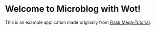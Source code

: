# Welcome to Microblog with Wot!

This is an example application made originally from [Flask Mega-Tutorial](https://blog.miguelgrinberg.com/post/the-flask-mega-tutorial-part-i-hello-world).
